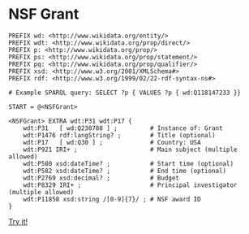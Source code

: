 # NSF Grant

```sparql
PREFIX wd: <http://www.wikidata.org/entity/>
PREFIX wdt: <http://www.wikidata.org/prop/direct/>
PREFIX p: <http://www.wikidata.org/prop/>
PREFIX ps: <http://www.wikidata.org/prop/statement/>
PREFIX pq: <http://www.wikidata.org/prop/qualifier/>
PREFIX xsd: <http://www.w3.org/2001/XMLSchema#>
PREFIX rdf: <http://www.w3.org/1999/02/22-rdf-syntax-ns#>

# Example SPARQL query: SELECT ?p { VALUES ?p { wd:Q118147233 }}

START = @<NSFGrant>

<NSFGrant> EXTRA wdt:P31 wdt:P17 {
    wdt:P31   [ wd:Q230788 ] ;         # Instance of: Grant
    wdt:P1476 rdf:langString? ;        # Title (optional)
    wdt:P17   [ wd:Q30 ] ;             # Country: USA
    wdt:P921 IRI+ ;                    # Main subject (multiple allowed)
    wdt:P580 xsd:dateTime? ;           # Start time (optional)
    wdt:P582 xsd:dateTime? ;           # End time (optional)
    wdt:P2769 xsd:decimal? ;           # Budget
    wdt:P8329 IRI+ ;                   # Principal investigator (multiple allowed)
    wdt:P11858 xsd:string /[0-9]{7}/ ; # NSF award ID
}
```
[Try it!](https://shex-simple.toolforge.org/wikidata/packages/shex-webapp/doc/shex-simple.html?data=Endpoint:%20https://query.wikidata.org/sparql&hideData&manifest=[]&textMapIsSparqlQuery)
